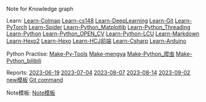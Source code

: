 Note for Knowledge graph

Learn:
[Learn-Colmap](/Learn/Learn-Colmap)
[Learn-cs148](/Learn/Learn-cs148)
[Learn-DeepLearning](/Learn/Learn-DeepLearning)
[Learn-Git](/Learn/Learn-Git)
[Learn-PyTorch](/Learn/Learn-PyTorch)
[Learn-Spider](Learn-Spider.md)
[Learn-Python_Matplotlib](Learn-Python_Matplotlib.md)
[Learn-Python_Threading](/Learn/Learn-Python_Threading)
[Learn-Python](/Learn/Learn-Python)
[Learn-Python_OPEN_CV](/Learn/Learn-Python_OPEN_CV)
[Learn-Python-LCU](/Learn/Learn-Python-LCU)
[Learn-Markdown](/Learn/Learn-Markdown)
[Learn-Hexo2](/Learn/Learn-Hexo2)
[Learn-Hexo](/Learn/Learn-Hexo)
[Learn-HCJ前端](/Learn/Learn-HCJ前端)
[Learn-Csharp](/Learn/Learn-Csharp)
[Learn-Arduino](/Learn/Learn-Arduino)


Python Practise:
[Make-Py-Tools](/Python%20Practise/Make-Py-Tools)
[Make-mengya](/Python%20Practise/Make-mengya)
[Make-Python_爬虫](/Python%20Practise/Make-Python_爬虫)
[Make-Python_bilibili](/Python%20Practise/Make-Python_bilibili)


Reports:
[2023-06-19](/Reports/2023-06-19)
[2023-07-04](/Reports/2023-07-04)
[2023-08-07](/Reports/2023-08-07)
[2023-08-14](/Reports/2023-08-14)
[2023-09-02](/Reports/2023-09-02)
[new模板](/Reports/new)
[Git command](Git%20command.md)


Note模板:
[Note模板](/Templates/Front-matter.md)